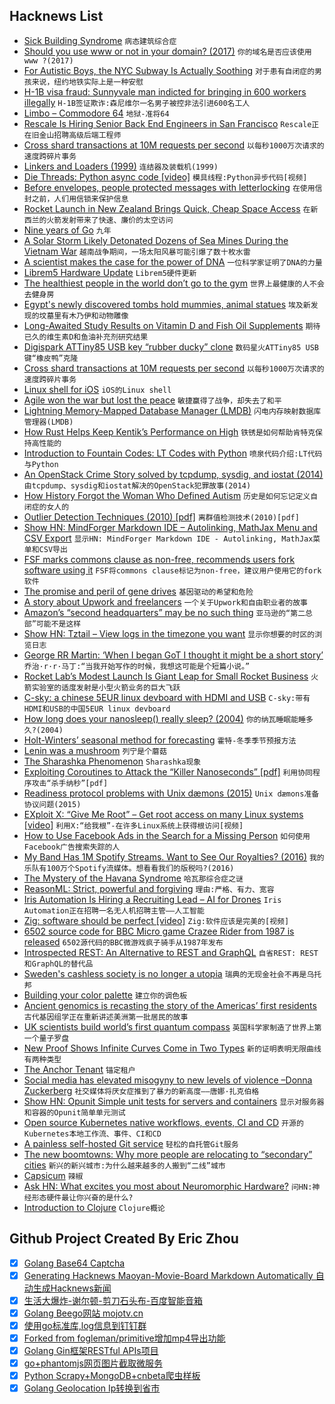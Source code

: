 ## Hacknews List


- [Sick Building Syndrome](https://www.nhs.uk/conditions/sick-building-syndrome/)  `病态建筑综合症`
- [Should you use www or not in your domain? (2017)](https://bjornjohansen.no/www-or-not)  `你的域名是否应该使用www ?(2017)`
- [For Autistic Boys, the NYC Subway Is Actually Soothing](https://www.nytimes.com/2018/11/08/nyregion/autistic-or-spectrum-boys-and-the-subway.html#)  `对于患有自闭症的男孩来说，纽约地铁实际上是一种安慰`
- [H-1B visa fraud: Sunnyvale man indicted for bringing in 600 workers illegally](https://www.mercurynews.com/2018/11/03/h-1b-visa-fraud-feds-indict-sunnyvale-man-for-bringing-in-600-workers-illegally/)  `H-1B签证欺诈:森尼维尔一名男子被控非法引进600名工人`
- [Limbo – Commodore 64](https://www.youtube.com/watch?v=hdiSanGogSQ)  `地狱-准将64`
- [Rescale Is Hiring Senior Back End Engineers in San Francisco](https://jobs.lever.co/rescale/ba8800d3-b0bd-40b0-8a72-887e27904553?lever-origin=applied&amp;lever-source%5B%5D=Hacker%20News)  `Rescale正在旧金山招聘高级后端工程师`
- [Cross shard transactions at 10M requests per second](https://blogs.dropbox.com/tech/2018/11/cross-shard-transactions-at-10-million-requests-per-second/)  `以每秒1000万次请求的速度跨碎片事务`
- [Linkers and Loaders (1999)](https://www.iecc.com/linker/)  `连结器及装载机(1999)`
- [Die Threads: Python async code [video]](https://www.youtube.com/watch?v=U66KuyD3T0M)  `模具线程:Python异步代码[视频]`
- [Before envelopes, people protected messages with letterlocking](https://www.atlasobscura.com/articles/what-did-people-do-before-envelopes-letterlocking)  `在使用信封之前，人们用信锁来保护信息`
- [Rocket Launch in New Zealand Brings Quick, Cheap Space Access](https://www.bloomberg.com/news/articles/2018-11-11/rocket-launch-in-new-zealand-brings-quick-cheap-space-access)  `在新西兰的火箭发射带来了快速、廉价的太空访问`
- [Nine years of Go](https://blog.golang.org/9years)  `九年`
- [A Solar Storm Likely Detonated Dozens of Sea Mines During the Vietnam War](https://gizmodo.com/a-powerful-solar-storm-likely-detonated-dozens-of-u-s-1830321540)  `越南战争期间，一场太阳风暴可能引爆了数十枚水雷`
- [A scientist makes the case for the power of DNA](https://www.economist.com/books-and-arts/2018/11/08/a-scientist-makes-the-case-for-the-power-of-dna)  `一位科学家证明了DNA的力量`
- [Librem5 Hardware Update](https://puri.sm/posts/librem5-2018-11-hardware-report/)  `Librem5硬件更新`
- [The healthiest people in the world don’t go to the gym](https://qz.com/quartzy/1452630/the-healthiest-people-in-the-world-dont-go-to-the-gym/)  `世界上最健康的人不会去健身房`
- [Egypt&#39;s newly discovered tombs hold mummies, animal statues](https://phys.org/news/2018-11-egypt-newly-tombs-mummies-animal.html)  `埃及新发现的坟墓里有木乃伊和动物雕像`
- [Long-Awaited Study Results on Vitamin D and Fish Oil Supplements](https://www.npr.org/sections/health-shots/2018/11/10/666545527/vitamin-d-and-fish-oil-supplements-disappoint-in-long-awaited-study-results)  `期待已久的维生素D和鱼油补充剂研究结果`
- [Digispark ATTiny85 USB key “rubber ducky” clone](https://github.com/chris408/digispark-usbkey-board)  `数码星火ATTiny85 USB键“橡皮鸭”克隆`
- [Cross shard transactions at 10M requests per second](https://blogs.dropbox.com/tech/2018/11/cross-shard-transactions-at-10-million-requests-per-second/#.W-XDPcJO0h0.twitter)  `以每秒1000万次请求的速度跨碎片事务`
- [Linux shell for iOS](https://github.com/tbodt/ish)  `iOS的Linux shell`
- [Agile won the war but lost the peace](https://www.allankellyassociates.co.uk/archives/2762/agile-won-the-war-but-lost-the-peace/)  `敏捷赢得了战争，却失去了和平`
- [Lightning Memory-Mapped Database Manager (LMDB)](http://www.lmdb.tech/doc/)  `闪电内存映射数据库管理器(LMDB)`
- [How Rust Helps Keep Kentik’s Performance on High](https://www.kentik.com/blog/under-the-hood-how-rust-helps-keep-kentik%27s-performance-on-high)  `铁锈是如何帮助肯特克保持高性能的`
- [Introduction to Fountain Codes: LT Codes with Python](https://franpapers.com/en/algorithmic/2018-introduction-to-fountain-codes-lt-codes-with-python/)  `喷泉代码介绍:LT代码与Python`
- [An OpenStack Crime Story solved by tcpdump, sysdig, and iostat (2014)](https://blog.codecentric.de/en/2014/09/openstack-crime-story-solved-tcpdump-sysdig-iostat-episode-2/)  `由tcpdump、sysdig和iostat解决的OpenStack犯罪故事(2014)`
- [How History Forgot the Woman Who Defined Autism](https://www.scientificamerican.com/article/how-history-forgot-the-woman-who-defined-autism/)  `历史是如何忘记定义自闭症的女人的`
- [Outlier Detection Techniques (2010) [pdf]](https://archive.siam.org/meetings/sdm10/tutorial3.pdf)  `离群值检测技术(2010)[pdf]`
- [Show HN: MindForger Markdown IDE – Autolinking, MathJax Menu and CSV Export](https://www.mindforger.com)  `显示HN: MindForger Markdown IDE - Autolinking, MathJax菜单和CSV导出`
- [FSF marks commons clause as non-free, recommends users fork software using it](https://www.fsf.org/blogs/licensing/recent-licensing-updates)  `FSF将commons clause标记为non-free，建议用户使用它的fork软件`
- [The promise and peril of gene drives](https://www.economist.com/briefing/2018/11/08/the-promise-and-peril-of-gene-drives)  `基因驱动的希望和危险`
- [A story about Upwork and freelancers](https://twitter.com/MattFnWallace/status/1060659941491363841)  `一个关于Upwork和自由职业者的故事`
- [Amazon’s “second headquarters” may be no such thing](https://www.economist.com/business/2018/11/08/amazons-second-headquarters-may-be-no-such-thing)  `亚马逊的“第二总部”可能不是这样`
- [Show HN: Tztail – View logs in the timezone you want](https://github.com/thecasualcoder/tztail)  `显示你想要的时区的浏览日志`
- [George RR Martin: ‘When I began GoT I thought it might be a short story’](https://www.theguardian.com/books/2018/nov/10/books-interview-george-rr-martin)  `乔治·r·r·马丁:“当我开始写作的时候，我想这可能是个短篇小说。”`
- [Rocket Lab’s Modest Launch Is Giant Leap for Small Rocket Business](https://www.nytimes.com/2018/11/10/science/rocket-lab-launch.html)  `火箭实验室的适度发射是小型火箭业务的巨大飞跃`
- [C-sky: a chinese 5EUR linux devboard with HDMI and USB](https://c-sky.github.io/docs/gx6605s.html)  `C-sky:带有HDMI和USB的中国5EUR linux devboard`
- [How long does your nanosleep() really sleep? (2004)](https://www.dragonflybsd.org/presentations/nanosleep/)  `你的纳瓦睡眠能睡多久?(2004)`
- [Holt-Winters’ seasonal method for forecasting](https://otexts.org/fpp2/holt-winters.html)  `霍特-冬季季节预报方法`
- [Lenin was a mushroom](https://www.atlasobscura.com/articles/lenin-mushroom-hoax-russia?)  `列宁是个蘑菇`
- [The Sharashka Phenomenon](http://russianhistoryblog.org/2011/03/the-sharashka-phenomenon/)  `Sharashka现象`
- [Exploiting Coroutines to Attack the “Killer Nanoseconds” [pdf]](http://www.vldb.org/pvldb/vol11/p1702-jonathan.pdf)  `利用协同程序攻击“杀手纳秒”[pdf]`
- [Readiness protocol problems with Unix dæmons (2015)](https://jdebp.eu/FGA/unix-daemon-readiness-protocol-problems.html)  `Unix dæmons准备协议问题(2015)`
- [EXploit X: “Give Me Root” – Get root access on many Linux systems [video]](https://www.youtube.com/watch?v=3vCpYgaZpiw)  `利用X:“给我根”-在许多Linux系统上获得根访问[视频]`
- [How to Use Facebook Ads in the Search for a Missing Person](https://hackernoon.com/how-to-use-facebook-ads-in-the-search-for-a-missing-person-a044ca068671)  `如何使用Facebook广告搜索失踪的人`
- [My Band Has 1M Spotify Streams. Want to See Our Royalties? (2016)](https://www.digitalmusicnews.com/2016/05/26/band-1-million-spotify-streams-royalties/)  `我的乐队有100万个Spotify流媒体。想看看我们的版税吗?(2016)`
- [The Mystery of the Havana Syndrome](https://www.newyorker.com/magazine/2018/11/19/the-mystery-of-the-havana-syndrome)  `哈瓦那综合症之谜`
- [ReasonML: Strict, powerful and forgiving](https://www.harigopal.in/talks/2018/jsfoo)  `理由:严格、有力、宽容`
- [Iris Automation Is Hiring a Recruiting Lead – AI for Drones](http://www.irisonboard.com/careers/)  `Iris Automation正在招聘一名无人机招聘主管——人工智能`
- [Zig: software should be perfect [video]](https://www.youtube.com/watch?v=Z4oYSByyRak)  `Zig:软件应该是完美的[视频]`
- [6502 source code for BBC Micro game Crazee Rider from 1987 is released](https://github.com/KevEdwards/CrazeeRiderBBC)  `6502源代码的BBC微游戏疯子骑手从1987年发布`
- [Introspected REST: An Alternative to REST and GraphQL](https://introspected.rest/)  `自省REST: REST和GraphQL的替代品`
- [Sweden&#39;s cashless society is no longer a utopia](https://www.weforum.org/agenda/2018/11/sweden-cashless-society-is-no-longer-a-utopia/)  `瑞典的无现金社会不再是乌托邦`
- [Building your color palette](https://refactoringui.com/previews/building-your-color-palette/)  `建立你的调色板`
- [Ancient genomics is recasting the story of the Americas’ first residents](https://www.nature.com/articles/d41586-018-07374-1)  `古代基因组学正在重新讲述美洲第一批居民的故事`
- [UK scientists build world’s first quantum compass](https://www.ft.com/content/e90f902a-e441-11e8-a6e5-792428919cee)  `英国科学家制造了世界上第一个量子罗盘`
- [New Proof Shows Infinite Curves Come in Two Types](https://www.quantamagazine.org/new-proof-shows-infinite-curves-come-in-two-types-20181107/)  `新的证明表明无限曲线有两种类型`
- [The Anchor Tenant](https://avc.com/2018/11/the-anchor-tenant/)  `锚定租户`
- [Social media has elevated misogyny to new levels of violence –Donna Zuckerberg](https://www.theguardian.com/books/2018/nov/11/donna-zuckerberg-social-media-misoyny-violence-classical-antiquity-not-all-dead-white-men)  `社交媒体将厌女症推到了暴力的新高度——唐娜·扎克伯格`
- [Show HN: Opunit Simple unit tests for servers and containers](https://github.com/ottomatica/opunit)  `显示对服务器和容器的Opunit简单单元测试`
- [Open source Kubernetes native workflows, events, CI and CD](https://argoproj.github.io/)  `开源的Kubernetes本地工作流、事件、CI和CD`
- [A painless self-hosted Git service](https://gogs.io/)  `轻松的自托管Git服务`
- [The new boomtowns: Why more people are relocating to “secondary” cities](https://www.washingtonpost.com/realestate/the-new-boomtowns-why-more-people-are-relocating-to-secondary-cities/2018/11/07/f55f96f4-d618-11e8-aeb7-ddcad4a0a54e_story.html)  `新兴的新兴城市:为什么越来越多的人搬到“二线”城市`
- [Capsicum](https://oshogbo.vexillium.org/blog/57/)  `辣椒`
- [Ask HN: What excites you most about Neuromorphic Hardware?](item?id=18424428)  `问HN:神经形态硬件最让你兴奋的是什么?`
- [Introduction to Clojure](https://www.creativeapplications.net/tutorials/introduction-to-clojure-part-1/)  `Clojure概论`

## Github Project Created By Eric Zhou

- [x] [Golang Base64 Captcha](https://github.com/mojocn/base64Captcha)
- [x] [Generating Hacknews Maoyan-Movie-Board Markdown Automatically 自动生成Hacknews新闻](https://github.com/dejavuzhou/md-genie)
- [x] [生活大爆炸-谢尔顿-剪刀石头布-百度智能音箱](https://github.com/mojocn/dueros-bang-game)
- [x] [Golang Beego网站 mojotv.cn](https://github.com/mojocn/www.mojotv.cn)
- [x] [使用go标准库,log信息到钉钉群](https://github.com/mojocn/dooger)
- [x] [Forked from fogleman/primitive增加mp4导出功能](https://github.com/mojocn/primitive)
- [x] [Golang Gin框架RESTful APIs项目](https://github.com/JJJJJJJerk/ezier-golang-web-api-framework)
- [x] [go+phantomjs网页图片截取微服务](https://github.com/mojocn/screen_shot)
- [x] [Python Scrapy+MongoDB+cnbeta爬虫样板](https://github.com/mojocn/scrapy_mongodb_boilerplate_cnbeta)
- [x] [Golang Geolocation Ip转换到省市](https://github.com/mojocn/ip2location)